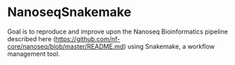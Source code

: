 # NanoseqSnakemake
Goal is to reproduce and improve upon the Nanoseq Bioinformatics pipeline described here (https://github.com/nf-core/nanoseq/blob/master/README.md) using Snakemake, a workflow management tool. 


